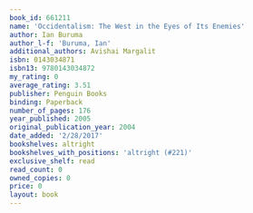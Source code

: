 ```yaml
---
book_id: 661211
name: 'Occidentalism: The West in the Eyes of Its Enemies'
author: Ian Buruma
author_l-f: 'Buruma, Ian'
additional_authors: Avishai Margalit
isbn: 0143034871
isbn13: 9780143034872
my_rating: 0
average_rating: 3.51
publisher: Penguin Books
binding: Paperback
number_of_pages: 176
year_published: 2005
original_publication_year: 2004
date_added: '2/28/2017'
bookshelves: altright
bookshelves_with_positions: 'altright (#221)'
exclusive_shelf: read
read_count: 0
owned_copies: 0
price: 0
layout: book
---
```

